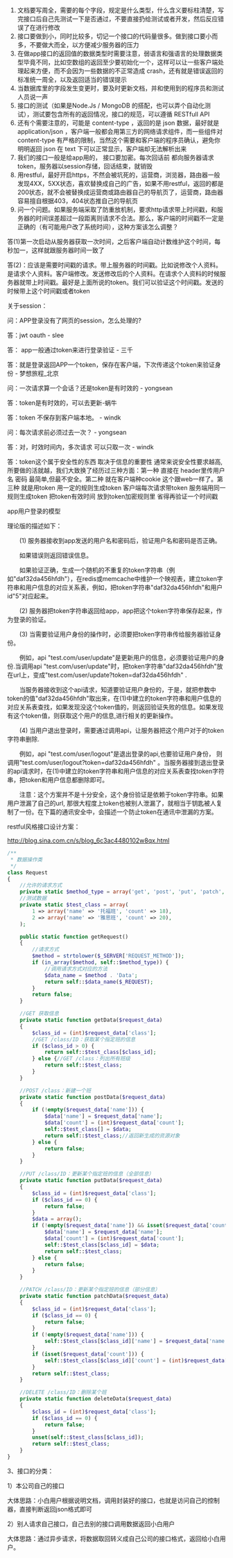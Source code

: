 1. 文档要写周全，需要的每个字段，规定是什么类型，什么含义要标柱清楚，写完接口后自己先测试一下是否通过，不要直接扔给测试或者开发，然后反应错误了在进行修改
2. 接口要做到小，同时比较多，切记一个接口的代码量很多。做到接口要小而多，不要做大而全，以方便减少服务器的压力
3. 在做app接口的返回值的数据类型时需要注意，弱语言和强语言的处理数据类型毕竟不同，比如空数组的返回至少要初始化一个，这样可以让一些客户端处理起来方便，而不会因为一些数据的不正常造成 crash，还有就是错误返回的标准统一周全，以及返回适当的错误提示
4. 当数据库里的字段发生变更时，要及时更新文档，并和使用到的程序员和测试人员说一声
5. 接口的测试（如果是Node.Js / MongoDB 的搭配，也可以弄个自动化测试），测试要包含所有的返回情况，接口的规范，可以遵循 RESTfull API
6. 还有个需要注意的，可能是 content-type ，返回的是 json 数据，最好就是 application/json ，客户端一般都会用第三方的网络请求组件，而一些组件对 content-type 有严格的限制，当然这个需要和客户端的程序员确认，避免你明明返回 json 在 text 下可以正常显示，客户端却无法解析出来
7. 我们的接口一般是给app用的， 接口要加密。每次回话前 都向服务器请求token，服务器以session存储，回话结束，就销毁
8. 用restful，最好开启https，不然会被坑死的，运营商，浏览器，路由器一般发现4XX，5XX状态，喜欢替换成自己的广告，如果不用restful，返回的都是200状态，就不会被替换成运营商或路由器自己的导航页了，运营商，路由器容易擅自根据403，404状态推自己的导航页
9. 问一个问题。如果服务端采取了防重放机制，要求http请求带上时间戳，和服务器的时间误差超过一段距离则请求不合法。那么，客户端的时间戳不一定是正确的（有可能用户改了系统时间），这种方案该怎么调整？

答(1)第一次启动从服务器获取一次时间，之后客户端自动计数维护这个时间，每秒加一，这样就跟服务器时间一致了　

答(2)：应该是需要时间戳的请求。带上服务器的时间戳。比如说修改个人资料。是请求个人资料。客户端修改。发送修改后的个人资料。在请求个人资料的时候服务器就带上时间戳。最好是上面所说的token。我们可以验证这个时间戳。发送的时候带上这个时间戳或者token

关于session：

问：APP登录没有了网页的session，怎么处理的?

答：jwt oauth - slee

答： app一般通过token来进行登录验证 - 三千

答：就是登录返回APP一个token，保存在客户端，下次传递这个token来验证身份 - 梦想旅程_北京

问：一次请求算一个会话？还是token是有时效的 - yongsean

答：token是有时效的，可以去更新-蜗牛

答：token 不保存到客户端本地。 - windk

问：每次请求前必须过去一次？ - yongsean

答：对，时效时间内，多次请求 可以只取一次 - windk

答：token这个属于安全性的东西 取决于信息的重要性 通常来说安全性要求越高,所要做的活就越，我们大致换了经历过三种方面：第一种 直接在 header里传用户名 密码 最简单,但最不安全。第二种 就在客户端种cookie 这个跟web一样了。第三种 就是用token 用一定的规则生成token 客户端每次请求带token 服务端用同一规则生成token 把token有效时间 放到token加密规则里 省得再验证一个时间戳

app用户登录的模型

理论版的描述如下：

　　(1) 服务器接收到app发送的用户名和密码后，验证用户名和密码是否正确。

　　如果错误则返回错误信息。

　　如果验证正确，生成一个随机的不重复的token字符串（例如"daf32da456hfdh"），在redis或memcache中维护一个映视表，建立token字符串和用户信息的对应关系表，例如，把token字符串"daf32da456hfdh"和用户id"5"对应起来。

　　(2) 服务器把token字符串返回给app，app把这个token字符串保存起来，作为登录的验证。

　　(3) 当需要验证用户身份的操作时，必须要把token字符串传给服务器验证身份。

　　例如，api "test.com/user/update"是更新用户的信息，必须要验证用户的身份.当调用api "test.com/user/update"时，把token字符串"daf32da456hfdh"放在url上，变成"test.com/user/update?token=daf32da456hfdh" .

　　当服务器接收到这个api请求，知道要验证用户身份的，于是，就把参数中token的值"daf32da456hfdh"取出来，在(1)中建立的token字符串和用户信息的对应关系表查找，如果发现没这个token值的，则返回验证失败的信息。如果发现有这个token值，则获取这个用户的信息,进行相关的更新操作。

　　(4) 当用户退出登录时，需要通过调用api，让服务器把这个用户对于的token字符串删除.

　　例如，api "test.com/user/logout"是退出登录的api,也要验证用户身份， 则调用"test.com/user/logout?token=daf32da456hfdh" 。当服务器接到退出登录的api请求时，在(1)中建立的token字符串和用户信息的对应关系表查找token字符串，把token和用户信息都删除即可。

　　注意：这个方案并不是十分安全，这个身份验证是依赖于token字符串。如果用户泄漏了自己的url, 那很大程度上token也被别人泄漏了，就相当于钥匙被人复制了一份。在下篇的通讯安全中，会描述一个防止token在通讯中泄漏的方案。

restful风格接口设计方案：

<http://blog.sina.com.cn/s/blog_6c3ac4480102w8qx.html>

```php
/**
 * 数据操作类
 */
class Request
{
    //允许的请求方式
    private static $method_type = array('get', 'post', 'put', 'patch', 'delete');
    //测试数据
    private static $test_class = array(
        1 => array('name' => '托福班', 'count' => 18),
        2 => array('name' => '雅思班', 'count' => 20),
    );

    public static function getRequest()
    {
        //请求方式
        $method = strtolower($_SERVER['REQUEST_METHOD']);
        if (in_array($method, self::$method_type)) {
            //调用请求方式对应的方法
            $data_name = $method . 'Data';
            return self::$data_name($_REQUEST);
        }
        return false;
    }

    //GET 获取信息
    private static function getData($request_data)
    {
        $class_id = (int)$request_data['class'];
        //GET /class/ID：获取某个指定班的信息
        if ($class_id > 0) {
            return self::$test_class[$class_id];
        } else {//GET /class：列出所有班级
            return self::$test_class;
        }
    }

    //POST /class：新建一个班
    private static function postData($request_data)
    {
        if (!empty($request_data['name'])) {
            $data['name'] = $request_data['name'];
            $data['count'] = (int)$request_data['count'];
            self::$test_class[] = $data;
            return self::$test_class;//返回新生成的资源对象
        } else {
            return false;
        }
    }

    //PUT /class/ID：更新某个指定班的信息（全部信息）
    private static function putData($request_data)
    {
        $class_id = (int)$request_data['class'];
        if ($class_id == 0) {
            return false;
        }
        $data = array();
        if (!empty($request_data['name']) && isset($request_data['count'])) {
            $data['name'] = $request_data['name'];
            $data['count'] = (int)$request_data['count'];
            self::$test_class[$class_id] = $data;
            return self::$test_class;
        } else {
            return false;
        }
    }

    //PATCH /class/ID：更新某个指定班的信息（部分信息）
    private static function patchData($request_data)
    {
        $class_id = (int)$request_data['class'];
        if ($class_id == 0) {
            return false;
        }
        if (!empty($request_data['name'])) {
            self::$test_class[$class_id]['name'] = $request_data['name'];
        }
        if (isset($request_data['count'])) {
            self::$test_class[$class_id]['count'] = (int)$request_data['count'];
        }
        return self::$test_class;
    }

    //DELETE /class/ID：删除某个班
    private static function deleteData($request_data)
    {
        $class_id = (int)$request_data['class'];
        if ($class_id == 0) {
            return false;
        }
        unset(self::$test_class[$class_id]);
        return self::$test_class;
    }
}
```



3、接口的分类：

1）本公司自己的接口

大体思路：小白用户根据说明文档，调用封装好的接口，也就是访问自己的控制器，直接判断返回json格式即可

2）别人请求自己接口，自己去别的接口调用数据返回小白用户

大体思路：通过异步请求，将数据取回转义成自己公司的接口格式，返回给小白用户。
